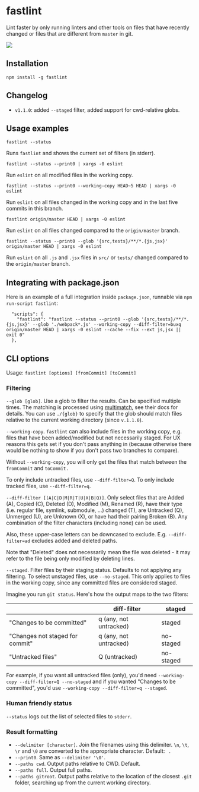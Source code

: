 # fastlint

Lint faster by only running linters and other tools on files that have recently changed or files that are different from `master` in git.

![](https://github.com/mixu/fastlint/raw/master/img/screenshot.png)

## Installation

```
npm install -g fastlint
```

## Changelog

- `v1.1.0`: added `--staged` filter, added support for cwd-relative globs.

## Usage examples

`fastlint --status`

Runs `fastlint` and shows the current set of filters (in stderr).

`fastlint --status --print0 | xargs -0 eslint`

Run `eslint` on all modified files in the working copy.

`fastlint --status --print0 --working-copy HEAD~5 HEAD | xargs -0 eslint`

Run `eslint` on all files changed in the working copy and in the last five commits in this branch.

`fastlint origin/master HEAD | xargs -0 eslint`

Run `eslint` on all files changed compared to the `origin/master` branch.

`fastlint --status --print0 --glob '{src,tests}/**/*.{js,jsx}' origin/master HEAD | xargs -0 eslint`

Run `eslint` on all `.js` and `.jsx` files in `src/` or `tests/` changed compared to the `origin/master` branch.

## Integrating with package.json

Here is an example of a full integration inside `package.json`, runnable via `npm run-script fastlint`:

```
  "scripts": {
    "fastlint": "fastlint --status --print0 --glob '{src,tests}/**/*.{js,jsx}' --glob './webpack*.js' --working-copy --diff-filter=buxq origin/master HEAD | xargs -0 eslint --cache --fix --ext js,jsx || exit 0"
  },
```

## CLI options

Usage: `fastlint [options] [fromCommit] [toCommit]`

### Filtering

`--glob [glob]`. Use a glob to filter the results. Can be specified multiple times. The matching is processed using [multimatch](https://github.com/sindresorhus/multimatch), see their docs for details. You can use `./{glob}` to specify that the glob should match files relative to the current working directory (since `v.1.1.0`).

`--working-copy`. `fastlint` can also include files in the working copy, e.g. files that have been added/modified but not necessarily staged. For UX reasons this gets set if you don't pass anything in (because otherwise there would be nothing to show if you don't pass two branches to compare).

Without `--working-copy`, you will only get the files that match between the `fromCommit` and `toCommit.`

To only include untracked files, use `--diff-filter=Q`. To only include tracked files, use `--diff-filter=q`.

`--diff-filter [(A|C|D|M|R|T|U|X|B|Q)]`. Only select files that are Added (A), Copied (C), Deleted (D), Modified (M), Renamed (R), have their type (i.e. regular file, symlink, submodule, …​) changed (T), are Untracked (Q), Unmerged (U), are Unknown (X), or have had their pairing Broken (B). Any combination of the filter characters (including none) can be used.

Also, these upper-case letters can be downcased to exclude. E.g. `--diff-filter=ad` excludes added and deleted paths.

Note that "Deleted" does not necessarily mean the file was deleted - it may refer to the file being only modified by deleting lines.

`--staged`. Filter files by their staging status. Defaults to not applying any filtering. To select unstaged files, use `--no-staged`. This only applies to files in the working copy, since any committed files are considered staged.

Imagine you run `git status`. Here's how the output maps to the two filters:

|                                 | diff-filter            | staged    |
|---------------------------------|------------------------|-----------|
| "Changes to be committed"       | q (any, not untracked) | staged    |
| "Changes not staged for commit" | q (any, not untracked) | no-staged |
| "Untracked files"               | Q (untracked)          | no-staged |

For example, if you want all untracked files (only), you'd need `--working-copy --diff-filter=Q --no-staged` and if you wanted "Changes to be committed", you'd use `--working-copy --diff-filter=q --staged`.

### Human friendly status

`--status` logs out the list of selected files to `stderr`.

### Result formatting

- `--delimiter [character]`. Join the filenames using this delimiter. `\n`, `\t`, `\r` and `\0` are converted to the appropriate character. Default: ` `.
- `--print0`. Same as `--delimiter '\0'`.
- `--paths cwd`. Output paths relative to CWD. Default.
- `--paths full`. Output full paths.
- `--paths gitroot`. Output paths relative to the location of the closest `.git` folder, searching up from the current working directory.
